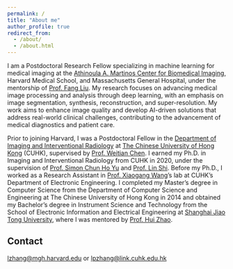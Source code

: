 ```yaml
---
permalink: /
title: "About me"
author_profile: true
redirect_from: 
  - /about/
  - /about.html
---
```


I am a Postdoctoral Research Fellow specializing in machine learning for medical imaging at the [Athinoula A. Martinos Center for Biomedical Imaging](https://www.martinos.org), Harvard Medical School, and Massachusetts General Hospital, under the mentorship of [Prof. Fang Liu](https://www.martinos.org/investigator/fang-liu/). My research focuses on advancing medical image processing and analysis through deep learning, with an emphasis on image segmentation, synthesis, reconstruction, and super-resolution. My work aims to enhance image quality and develop AI-driven solutions that address real-world clinical challenges, contributing to the advancement of medical diagnostics and patient care.

Prior to joining Harvard, I was a Postdoctoral Fellow in the [Department of Imaging and Interventional Radiology](https://www.diir.cuhk.edu.hk/) at [The Chinese University of Hong Kong](https://www.cuhk.edu.hk/english/index.html) (CUHK), supervised by [Prof. Weitian Chen](https://www.diir.cuhk.edu.hk/staff/weitian-chen/). I earned my Ph.D. in Imaging and Interventional Radiology from CUHK in 2020, under the supervision of [Prof. Simon Chun Ho Yu](https://www.cuhkmc.hk/professionals/dr-simon-yu-chun-ho) and [Prof. Lin Shi](https://scholar.google.com/citations?hl=zh-TW&user=IbUw_4wAAAAJ&view_op=list_works&sortby=pubdate). Before my Ph.D., I worked as a Research Assistant in [Prof. Xiaogang Wang](https://www.ee.cuhk.edu.hk/en-gb/people/academic-staff/professors/prof-xiaogang-wang)’s lab at CUHK’s Department of Electronic Engineering. I completed my Master’s degree in Computer Science from the Department of Computer Science and Engineering at The Chinese University of Hong Kong in 2014 and obtained my Bachelor’s degree in Instrument Science and Technology from the School of Electronic Information and Electrical Engineering at [Shanghai Jiao Tong University](https://en.sjtu.edu.cn/schools), where I was mentored by [Prof. Hui Zhao](https://english.seiee.sjtu.edu.cn/english/detail/843_861.htm).

Contact
------
lzhang@mgh.harvard.edu or lpzhang@link.cuhk.edu.hk

